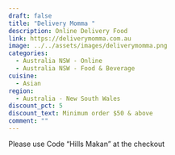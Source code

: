 ```yaml
---
draft: false
title: "Delivery Momma "
description: Online Delivery Food
link: https://deliverymomma.com.au
image: ../../assets/images/deliverymomma.png
categories:
  - Australia NSW - Online
  - Australia NSW - Food & Beverage
cuisine:
  - Asian
region:
  - Australia - New South Wales
discount_pct: 5
discount_text: Minimum order $50 & above
comment: ""
---
```


Please use Code “Hills Makan” at the checkout
